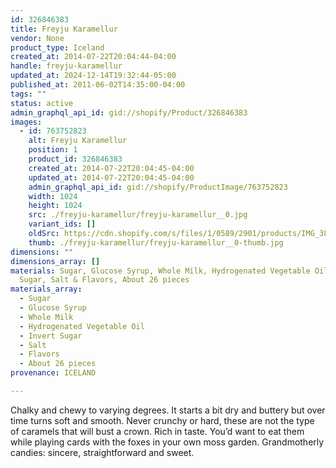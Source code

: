 ```yaml
---
id: 326846383
title: Freyju Karamellur
vendor: None
product_type: Iceland
created_at: 2014-07-22T20:04:44-04:00
handle: freyju-karamellur
updated_at: 2024-12-14T19:32:44-05:00
published_at: 2011-06-02T14:35:00-04:00
tags: ""
status: active
admin_graphql_api_id: gid://shopify/Product/326846383
images:
  - id: 763752823
    alt: Freyju Karamellur
    position: 1
    product_id: 326846383
    created_at: 2014-07-22T20:04:45-04:00
    updated_at: 2014-07-22T20:04:45-04:00
    admin_graphql_api_id: gid://shopify/ProductImage/763752823
    width: 1024
    height: 1024
    src: ./freyju-karamellur/freyju-karamellur__0.jpg
    variant_ids: []
    oldSrc: https://cdn.shopify.com/s/files/1/0589/2901/products/IMG_3893.jpeg?v=1406073885
    thumb: ./freyju-karamellur/freyju-karamellur__0-thumb.jpg
dimensions: ""
dimensions_array: []
materials: Sugar, Glucose Syrup, Whole Milk, Hydrogenated Vegetable Oil, Invert
  Sugar, Salt & Flavors, About 26 pieces
materials_array:
  - Sugar
  - Glucose Syrup
  - Whole Milk
  - Hydrogenated Vegetable Oil
  - Invert Sugar
  - Salt
  - Flavors
  - About 26 pieces
provenance: ICELAND

---
```


Chalky and chewy to varying degrees. It starts a bit dry and buttery but over time turns soft and smooth. Never crunchy or hard, these are not the type of caramels that will bust a crown. Rich in taste. You’d want to eat them while playing cards with the foxes in your own moss garden. Grandmotherly candies: sincere, straightforward and sweet.